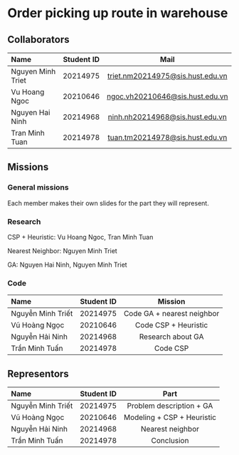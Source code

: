 # Order picking up route in warehouse


## Collaborators 
| Name                         | Student ID       | Mail                                      |
| :---                         |    :----:        |          :---:                            |
| Nguyen Minh Triet            | 20214975         | triet.nm20214975@sis.hust.edu.vn          |
| Vu Hoang Ngoc                | 20210646         | ngoc.vh20210646@sis.hust.edu.vn           |
| Nguyen Hai Ninh              | 20214968         | ninh.nh20214968@sis.hust.edu.vn           |
| Tran Minh Tuan               | 20214978         | tuan.tm20214978@sis.hust.edu.vn           |

## Missions

### General missions
Each member makes their own slides for the part they will represent.

### Research
CSP + Heuristic: Vu Hoang Ngoc, Tran Minh Tuan

Nearest Neighbor: Nguyen Minh Triet

GA: Nguyen Hai Ninh, Nguyen Minh Triet

### Code
| Name                          | Student ID      | Mission                                   |
| :---                          |   :----:        |         :---:                             |
| Nguyễn Minh Triết             | 20214975        | Code GA + nearest neighbor                |
| Vũ Hoàng Ngọc                 | 20210646        | Code CSP + Heuristic                      |
| Nguyễn Hải Ninh               | 20214968        | Research about GA                         |
| Trần Minh Tuấn                | 20214978        | Code CSP                                  |

## Representors
| Name                          | Student ID      | Part                                      |
| :---                          |   :----:        |         :---:                             |
| Nguyễn Minh Triết             | 20214975        | Problem description + GA                  |
| Vũ Hoàng Ngọc                 | 20210646        | Modeling + CSP + Heuristic                |
| Nguyễn Hải Ninh               | 20214968        | Nearest neighbor                          |
| Trần Minh Tuấn                | 20214978        | Conclusion                                |
